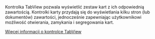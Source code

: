 ﻿Kontrolka TabView pozwala wyświetlić zestaw kart z ich odpowiednią zawartością. Kontrolki karty przydają się do wyświetlania kilku stron (lub dokumentów) zawartości, jednocześnie zapewniając użytkownikowi możliwość otwierania, zamykania i segregowania kart.

[Więcej informacji o kontrolce TabView](https://docs.microsoft.com/en-us/windows/uwp/design/controls-and-patterns/tab-view)